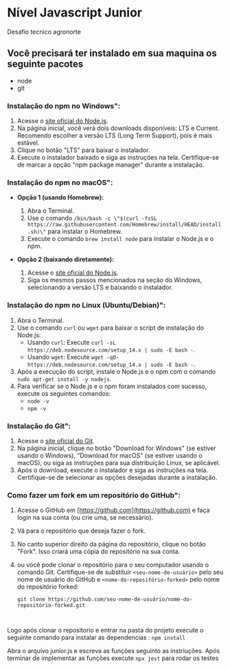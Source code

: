 # Nível Javascript Junior
Desafio tecnico agronorte

## Você precisará ter instalado em sua maquina os seguinte pacotes
 - node
 - git


### Instalação do npm no Windows":

1. Acesse o [site oficial do Node.js](https://nodejs.org/).
2. Na página inicial, você verá dois downloads disponíveis: LTS e Current. Recomendo escolher a versão LTS (Long Term Support), pois é mais estável.
3. Clique no botão "LTS" para baixar o instalador.
4. Execute o instalador baixado e siga as instruções na tela. Certifique-se de marcar a opção "npm package manager" durante a instalação.

### Instalação do npm no macOS":

- **Opção 1 (usando Homebrew):**
  1. Abra o Terminal.
  2. Use o comando `/bin/bash -c \"$(curl -fsSL https://raw.githubusercontent.com/Homebrew/install/HEAD/install.sh)\"` para instalar o Homebrew.
  3. Execute o comando `brew install node` para instalar o Node.js e o npm.

- **Opção 2 (baixando diretamente):**
  1. Acesse o [site oficial do Node.js](https://nodejs.org/).
  2. Siga os mesmos passos mencionados na seção do Windows, selecionando a versão LTS e baixando o instalador.

### Instalação do npm no Linux (Ubuntu/Debian)":

1. Abra o Terminal.
2. Use o comando `curl` ou `wget` para baixar o script de instalação do Node.js:
   - Usando `curl`: Execute `curl -sL https://deb.nodesource.com/setup_14.x | sudo -E bash -`.
   - Usando `wget`: Execute `wget -qO- https://deb.nodesource.com/setup_14.x | sudo -E bash -`.
3. Após a execução do script, instale o Node.js e o npm com o comando `sudo apt-get install -y nodejs`.
4. Para verificar se o Node.js e o npm foram instalados com sucesso, execute os seguintes comandos:
   - `node -v`
   - `npm -v`


### Instalação do Git":

1. Acesse o [site oficial do Git](https://git-scm.com/).
2. Na página inicial, clique no botão "Download for Windows" (se estiver usando o Windows), "Download for macOS" (se estiver usando o macOS), ou siga as instruções para sua distribuição Linux, se aplicável.
3. Após o download, execute o instalador e siga as instruções na tela. Certifique-se de selecionar as opções desejadas durante a instalação.

### Como fazer um fork em um repositório do GitHub":

1. Acesse o GitHub em [https://github.com](https://github.com) e faça login na sua conta (ou crie uma, se necessário).
2. Vá para o repositório que deseja fazer o fork.
3. No canto superior direito da página do repositório, clique no botão "Fork". Isso criará uma cópia do repositório na sua conta.
4. ou você pode clonar o repositório para o seu computador usando o comando Git. Certifique-se de substituir `<seu-nome-de-usuário>` pelo seu nome de usuário do GitHub e `<nome-do-repositório-forked>` pelo nome do repositório forked:

   ```shell
   git clone https://github.com/seu-nome-de-usuário/nome-do-repositório-forked.git 



Logo após clonar o repositorio e entrar na pasta do projeto execute o seguinte comando para instalar as dependencias : ```npm install ```

Abra o arquivo junior.js e escreva as funções seguinto as instriuções. Após terminar de implementar as funções execute ```npx jest``` para rodar os testes






